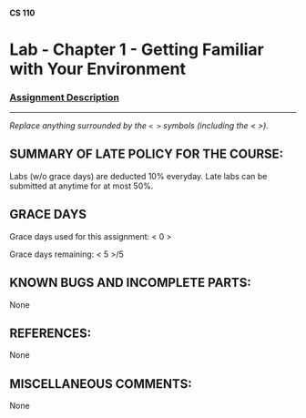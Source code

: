 #### CS 110
# Lab - Chapter 1 - Getting Familiar with Your Environment

### [Assignment Description](https://docs.google.com/document/d/1j0CNd4KglkOGcRWAJZoJ__PEirOluNjHWm0NtmvEVRo/edit?usp=sharing)

***

_Replace anything surrounded by the `< >` symbols (including the < >)._

## SUMMARY OF LATE POLICY FOR THE COURSE:
 Labs (w/o grace days) are deducted 10% everyday. Late labs can be submitted at anytime for at most 50%.

## GRACE DAYS
Grace days used for this assignment: < 0 >

Grace days remaining: < 5 >/5

## KNOWN BUGS AND INCOMPLETE PARTS:
None

## REFERENCES:
None

## MISCELLANEOUS COMMENTS:
None
